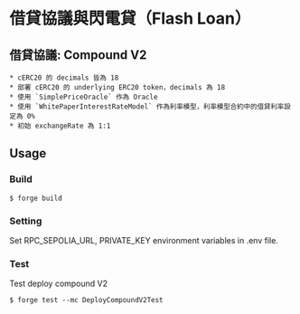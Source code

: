 # 借貸協議與閃電貸（Flash Loan）

## 借貸協議: Compound V2
    * cERC20 的 decimals 皆為 18
    * 部署 cERC20 的 underlying ERC20 token，decimals 為 18
    * 使用 `SimplePriceOracle` 作為 Oracle
    * 使用 `WhitePaperInterestRateModel` 作為利率模型，利率模型合約中的借貸利率設定為 0%
    * 初始 exchangeRate 為 1:1

## Usage

### Build

```shell
$ forge build
```

### Setting
Set RPC_SEPOLIA_URL, PRIVATE_KEY environment variables in .env file.

### Test

Test deploy compound V2
```shell
$ forge test --mc DeployCompoundV2Test
```

